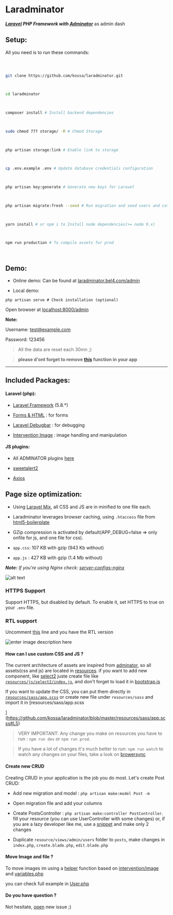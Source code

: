 
  

# Laradminator

  

**_[Laravel](https://laravel.com/) PHP Framework with [Adminator](https://github.com/puikinsh/Adminator-admin-dashboard)_** as admin dash

  

  

## Setup:

  

All you need is to run these commands:

  

```bash

  

git clone https://github.com/kossa/laradminator.git

  

cd laradminator

  

composer install # Install backend dependencies

  

sudo chmod 777 storage/ -R # Chmod Storage

  

php artisan storage:link # Enable link to storage

  

cp .env.example .env # Update database credentials configuration

  

php artisan key:generate # Generate new keys for Laravel

  

php artisan migrate:fresh --seed # Run migration and seed users and categories for testing

  

yarn install # or npm i to Install node dependencies(>= node 9.x)

  

npm run production # To compile assets for prod

  

```

  

  

## Demo:

  

- Online demo: Can be found at [laradminator.bel4.com/admin](http://laradminator.bel4.com/admin)

  

- Local demo:

  

`php artisan serve # Check installation (optional)`

  

Open browser at [localhost:8000/admin](http://localhost:8000/admin)

  

  

**Note:**

  

Username: test@example.com

  

Password: 123456

  

  

> All the data are reset each 30mn ;)

  

>  **please d'ont forget to remove [this](https://github.com/kossa/laradminator/blob/master/app/Console/Kernel.php#L27-L28) function in your app**

  

  

***

  

  

## Included Packages:

  

#### Laravel (php):

  

  

*  [Laravel Framework](https://github.com/laravel/laravel/) (5.8.*)

  

*  [Forms & HTML](https://github.com/laravelcollective/html) : for forms

  

*  [Laravel Debugbar](https://github.com/barryvdh/laravel-debugbar) : for debugging

  

*  [Intervention Image](https://github.com/intervention/image) : image handling and manipulation

  

  

#### JS plugins:

  

  

* All ADMINATOR plugins [here](https://github.com/puikinsh/Adminator-admin-dashboard#built-with)

  

*  [sweetalert2](https://github.com/limonte/sweetalert2)

  

*  [Axios](https://github.com/mzabriskie/axios)

  

  

## Page size optimization:

  

- Using [Laravel Mix](http://laravel.com/docs/master/mix), all CSS and JS are in minified to one file each.

  

- Laradminator leverages browser caching, using `.htaccess` file from [html5-boilerplate](https://github.com/h5bp/html5-boilerplate)

  

- GZip compression is activated by default(APP_DEBUG=false => only onfile for js, and one file for css).

  

-  `app.css`: 107 KB with gzip (943 Kb without)

  

-  `app.js` : 427 KB with gzip (1.4 Mb without)

  

  

*__Note:__ If you're using Nginx check: [server-configs-nginx](https://github.com/h5bp/server-configs-nginx)*

  

  

![alt text](https://content.screencast.com/users/kouycela/folders/Jing/media/c2cf99d2-5a82-40d8-a18f-5f8dfaaafaa6/00000596.png  "Logo Title Text 1")

### HTTPS Support
Support HTTPS, but disabled by default. To enable it, set HTTPS to true on your `.env` file.

### RTL support
Uncomment [this](https://github.com/kossa/laradminator/blob/master/resources/views/admin/default.blade.php#L15) line and you have the RTL version

  ![enter image description here](https://content.screencast.com/users/kouycela/folders/Jing/media/a95fbdc6-6131-4fb2-8fe4-f16fff2c34b8/00001805.png)
  

#### How can I use custom CSS and JS ?

The current architecture of assets are inspired from [adminator](https://github.com/puikinsh/Adminator-admin-dashboard/tree/master/src/assets/scripts), so all assets(css and js) are located in [resources](https://github.com/kossa/laradminator/tree/master/resources). if you want to add new component, like [select2](https://select2.org/) juste create file like [`resources/js/select2/index.js`](https://github.com/kossa/laradminator/blob/master/resources/js/select2/index.js), and don't forget to load it in [bootstrap.js](https://github.com/kossa/laradminator/blob/master/resources/js/bootstrap.js#L54)

  

If you want to update the CSS, you can put them directly in [`resources/sass/app.scss`](https://github.com/kossa/laradminator/blob/master/resources/sass/app.scss#L72) or create new file under `resources/sass` and import it in [resources/sass/app.scss

](https://github.com/kossa/laradminator/blob/master/resources/sass/app.scss#L5)

  

> VERY IMPORTANT: Any change you make on resources you have to run : `npm run dev` or `npm run prod`.

> If you have a lot of changes it's much better to run: `npm run watch` to watch any changes on your files, take a look on [browersync](https://laravel.com/docs/5.8/mix#browsersync-reloading)

  
  

#### Create new CRUD

  

Creating CRUD in your application is the job you do most. Let's create Post CRUD:

  

  

* Add new migration and model : `php artisan make:model Post -m`

  

* Open migration file and add your columns

  

* Create PostsController : `php artisan make:controller PostController`. fill your resource (you can use UserController with some changes) or, if you are a lazy developer like me, use a [snippet](https://github.com/kossa/st-snippets/blob/master/kossa_php/Laravel/lcontroller.sublime-snippet) and make only 2 changes

  

* Duplicate `resource/views/admin/users` folder to `posts`, make changes in `index.php`, `create.blade.php`, `edit.blade.php`

  

  

#### Move Image and file ?

  

To move images im using a [helper](https://github.com/kossa/laradminator/blob/master/app/Http/helpers.php#L4) function based on [intervention/image](https://github.com/intervention/image) and [variables.php](https://github.com/kossa/laradminator/blob/master/config/variables.php#L20)

  

you can check full example in [User.php](https://github.com/kossa/laradminator/blob/master/app/User.php#L70)

  

  

#### Do you have question ?

  

Not hesitate, [open](https://github.com/kossa/laradminator/issues/new) new issue ;)
